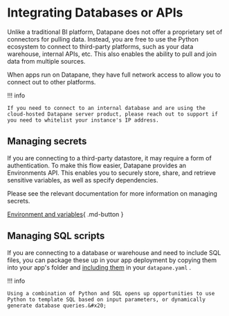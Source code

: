 # Integrating Databases or APIs

Unlike a traditional BI platform, Datapane does not offer a proprietary set of connectors for pulling data. Instead, you are free to use the Python ecosystem to connect to third-party platforms, such as your data warehouse, internal APIs, etc. This also enables the ability to pull and join data from multiple sources.&#x20;

When apps run on Datapane, they have full network access to allow you to connect out to other platforms.

!!! info
    
    If you need to connect to an internal database and are using the cloud-hosted Datapane server product, please reach out to support if you need to whitelist your instance's IP address.

## Managing secrets&#x20;

If you are connecting to a third-party datastore, it may require a form of authentication. To make this flow easier, Datapane provides an Environments API. This enables you to securely store, share, and retrieve sensitive variables, as well as specify dependencies.

Please see the relevant documentation for more information on managing secrets.

[Environment and variables](/tutorials/apps/variables){ .md-button }

## Managing SQL scripts

If you are connecting to a database or warehouse and need to include SQL files, you can package these up in your app deployment by copying them into your app's folder and [including them](/tutorials/apps/configuration-and-dependencies#additional-files-and-folders) in your `datapane.yaml` .&#x20;

!!! info
    
    Using a combination of Python and SQL opens up opportunities to use Python to template SQL based on input parameters, or dynamically generate database queries.&#x20;